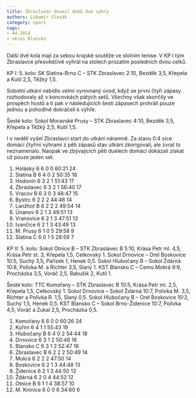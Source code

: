 ```yaml
---
title: Zbraslavec dovezl domů dvě výhry
authors: Lubomír Slezák
category: sport
tags: 
- 44-2014
- okres Blansko
---
```

Další dvě kola mají za sebou krajské soutěže ve stolním tenise. V KP I tým Zbraslavce přesvědčivě vyhrál na stolech prozatím posledních dvou celků.

KP I: 5. kolo: SK Slatina-Brno C – STK Zbraslavec 2:10, Bezděk 3,5, Křepela a Kutil 2,5, Těžký 1,5.

Sobotní utkání nabídlo velmi vyrovnaný úvod, když se první čtyři zápasy rozhodovaly až v koncovkách pátých setů. Všechny však skončily ve prospěch hostů a ti pak v následujících šesti zápasech prohráli pouze jednou a pohodlně dokráčeli k výhře.

Šesté kolo: Sokol Moravské Prusy – STK Zbraslavec 4:10, Bezděk 3,5, Křepela a Těžký 2,5, Kutil 1,5.	

I v neděli vyšel Zbraslavci start do utkání náramně. Za stavu 0:4 sice domácí čtyřmi výhrami z pěti zápasů stav utkání zkorigovali, ale zvrat to neznamenalo. Naopak ve zbývajících pěti duelech domácí dokázali získat už pouze jeden set.

1. Holásky 	6 6 0 0 	60:21 	24
2. Slatina B 	6 4 0 2 	50:35 	18
3. Hodonín 	6 3 2 1 	51:43 	17
4. Zbraslavec 	6 3 2 1 	56:40 	17
5. Vracov B 	6 3 0 3 	48:47 	15
6. Bystrc 	6 2 2 2 	44:46 	14
7. Lanžhot B 	6 2 2 2 	49:54 	14
8. Únanov 	6 2 1 3 	49:51 	13
9. Vranovice 	6 2 1 3 	47:51 	13
10. Ivančice 	6 2 1 3 	43:49 	13
11. M. Prusy 	6 1 0 5 	29:58 	9
12. Slatina C 	6 0 1 5 	28:59 	7

KP II: 5. kolo: Sokol Otnice B – STK Zbraslavec B 5:10, Krása Petr ml. 4,5, Krása Petr st. 3, Křepela 1,5, Cetkovský 1. Sokol Drnovice – Orel Boskovice 10:5, Suchý 3,5, Pařízek 1, Henek 0,5. Sokol Hlubočany B – Sokol Ždárná 10:8, Polívka M. a Richter 3,5, Slaný 1. KST Blansko C – Cemo Mokrá 9:9, Procházka 3,5, Voráč 2,5, Babušík 2, Kutil 1.

Šesté kolo: TTC Komořany – STK Zbraslavec B 10:5, Krása Petr ml. 2,5, Křepela 1,5, Cetkovský 1. Sokol Drnovice – Sokol Ždárná 10:7, Polívka M. 3,5, Richter a Polívka R. 1,5, Slaný 0,5. Sokol Hlubočany B – Orel Boskovice 10:2, Suchý 1,5, Henek 0,5. KST Blansko C – Sokol Brno-Židenice 10:7, Polívka 4,5, Voráč a Zukal 2,5, Procházka 0,5.

1. Komořany 	6 6 0 0 	60:26 	24
2. Kuřim 	6 4 1 1 	55:43 	19
3. Hlubočany B 	6 4 0 2 	54:44 	18
4. Drnovice 	6 3 1 2 	50:46 	16
5. Blansko C 	6 3 1 2 	52:47 	16
6. Zbraslavec B 	6 2 2 2 	50:49 	14
7. Mokrá 	6 2 2 2 	47:50 	14
8. Boskovice 	6 2 1 3 	44:48 	13
9. Židenice 	6 2 1 3 	44:50 	13
10. Ždárná 	6 2 0 4 	44:52 	12
11. Otnice B 	6 1 1 4 	38:57 	10
12. M. Knínice 	6 0 0 6 	34:60 	6
